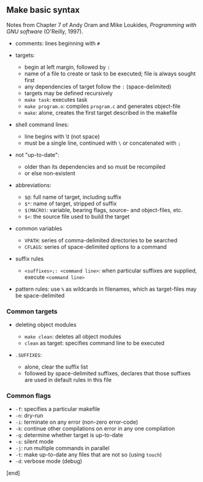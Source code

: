## Make basic syntax

Notes from Chapter 7 of Andy Oram and Mike Loukides, _Programming with GNU software_ (O'Reilly, 1997).

 * comments: lines beginning with `#`
 * targets: 
   
   * begin at left margin, followed by `:`
   * name of a file to create or task to be executed; file is always sought first
   * any dependencies of target follow the `:` (space-delimited)
   * targets may be defined recursively 
   * `make task`: executes task
   * `make program.o`: compiles `program.c` and generates object-file
   * `make`: alone, creates the first target described in the makefile

 * shell command lines: 

   * line begins with \t (not space)
   * must be a single line, continued with `\` or concatenated with `;`

 * not "up-to-date":
 
   * older than its dependencies and so must be recompiled
   * or else non-existent

 * abbreviations:
 
   * `$@`: full name of target, including suffix
   * `$*`: name of target, stripped of suffix
   * `$(MACRO)`: variable, bearing flags, source- and object-files, etc.
   * `$<`: the source file used to build the target

 * common variables
 
   * `VPATH`: series of comma-delimited directories to be searched
   * `CFLAGS`: series of space-delimited options to a command

 * suffix rules
 
   * `<suffixes>;: <command line>`: when particular suffixes are supplied, execute `<command line>`

 * pattern rules: use `%` as wildcards in filenames, which as target-files may be space-delimited

### Common targets

 * deleting object modules
 
   * `make clean`: deletes all object modules
   * `clean` as target: specifies command line to be executed

 * `.SUFFIXES`:
 
   * alone, clear the suffix list
   * followed by space-delimited suffixes, declares that those suffixes are used in default rules in this file

### Common flags

 * `-f`: specifies a particular makefile
 * `-n`: dry-run
 * `-i`: terminate on any error (non-zero error-code)
 * `-k`: continue other compilations on error in any one compilation
 * `-q`: determine whether target is up-to-date
 * `-s`: silent mode
 * `-j`: run multiple commands in parallel
 * `-t`: make up-to-date any files that are not so (using `touch`)
 * `-d`: verbose mode (debug)

[end]
